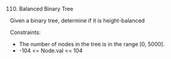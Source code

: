 110. Balanced Binary Tree

Given a binary tree, determine if it is 
height-balanced

Constraints:

- The number of nodes in the tree is in the range [0, 5000].
- -104 <= Node.val <= 104
 

